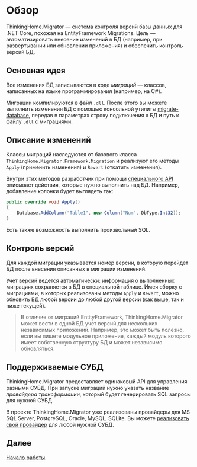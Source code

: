 # Обзор

ThinkingHome.Migrator —  система контроля версий базы данных для .NET Core, похожая на EntityFramework Migrations. Цель — автоматизировать внесение изменений в БД (например, при развертывании или обновлении приложения) и обеспечить контроль версий БД.

## Основная идея

Все изменения БД записываются в коде *миграций* — классов, написанных на языке программирования (например, на C#).

Миграции компилируются в файл `.dll`. После этого вы можете выполнить изменения БД с помощью консольной утилиты [migrate-database](https://www.nuget.org/packages/ThinkingHome.Migrator.CLI), передав в параметрах строку подключения к БД и путь к файлу `.dll` с миграциями. 

## Описание изменений

Классы миграций наследуются от базового класса `ThinkingHome.Migrator.Framework.Migration` и реализуют его методы `Apply` (применить изменения) и `Revert` (откатить изменения).

Внутри этих методов разработчик при помощи [специального API](writing-migrations.md) описывает действия, которые нужно выполнить над БД. Например, добавление колонки будет выглядеть так:

```c#
public override void Apply()
{
    Database.AddColumn("Table1", new Column("Num", DbType.Int32));
}
```

Есть также возможность выполнить произвольный SQL.

## Контроль версий

Для каждой миграции указывается номер версии, в которую перейдет БД после внесения описанных в миграции изменений.

Учет версий ведется автоматически: информация о выполненных миграциях сохраняется в БД в специальной таблице. Имея сборку с миграциями, в которых реализованы методы `Apply` и `Revert`, можно обновить БД любой версии до любой другой версии (как выше, так и ниже текущей).

> В отличие от миграций EntityFramework, ThinkingHome.Migrator может вести в одной БД учет версий для нескольких независимых приложений. Например, это может быть полезно, если вы пишете модульное приложение, каждый модуль которого имеет собственную структуру БД и может независимо обновляться.   

## Поддерживаемые СУБД

ThinkingHome.Migrator предоставляет одинаковый API для управления разными СУБД. При запуске миграций нужно указать название *провайдера трансформации*, который будет генерировать SQL запросы для нужной СУБД. 

В проекте ThinkingHome.Migrator уже реализованы провайдеры для MS SQL Server, PostgreSQL, Oracle, MySQL, SQLite. Вы можете [реализовать свой провайдер](development.md) для любой нужной СУБД.

## Далее

[Начало работы](getting-started.md). 
